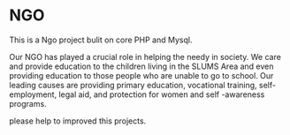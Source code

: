 # NGO
This is a Ngo project bulit on core PHP and Mysql.

Our NGO has played a crucial role in helping the needy in society. We care and provide education to the children living in 
the SLUMS Area and even providing education to those people who are unable to go to school. Our leading causes are providing primary education, 
vocational training, self-employment, legal aid, and protection for women and self -awareness programs. 


please help to improved this projects.


